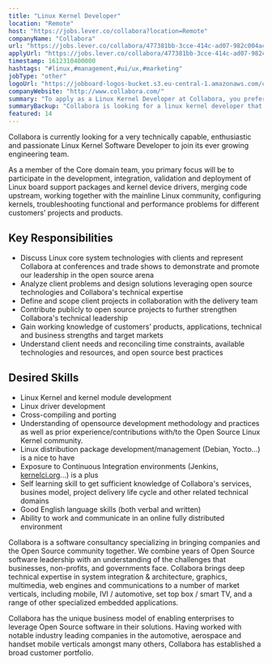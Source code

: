 ```yaml
---
title: "Linux Kernel Developer"
location: "Remote"
host: "https://jobs.lever.co/collabora?location=Remote"
companyName: "Collabora"
url: "https://jobs.lever.co/collabora/477381bb-3cce-414c-ad07-982c004ac5ba"
applyUrl: "https://jobs.lever.co/collabora/477381bb-3cce-414c-ad07-982c004ac5ba/apply"
timestamp: 1612310400000
hashtags: "#linux,#management,#ui/ux,#marketing"
jobType: "other"
logoUrl: "https://jobboard-logos-bucket.s3.eu-central-1.amazonaws.com/collabora"
companyWebsite: "http://www.collabora.com/"
summary: "To apply as a Linux Kernel Developer at Collabora, you preferably need to have some knowledge of: #linux, #marketing, #ui/ux."
summaryBackup: "Collabora is looking for a linux kernel developer that has experience in: #linux, #marketing, #ui/ux."
featured: 14
---
```


Collabora is currently looking for a very technically capable, enthusiastic and passionate Linux Kernel Software Developer to join its ever growing engineering team.

As a member of the Core domain team, you primary focus will be to participate in the development, integration, validation and deployment of Linux board support packages and kernel device drivers, merging code upstream, working together with the mainline Linux community, configuring kernels, troubleshooting functional and performance problems for different customers’ projects and products.

## Key Responsibilities

*   Discuss Linux core system technologies with clients and represent Collabora at conferences and trade shows to demonstrate and promote our leadership in the open source arena
*   Analyze client problems and design solutions leveraging open source technologies and Collabora's technical expertise
*   Define and scope client projects in collaboration with the delivery team
*   Contribute publicly to open source projects to further strengthen Collabora's technical leadership
*   Gain working knowledge of customers’ products, applications, technical and business strengths and target markets
*   Understand client needs and reconciling time constraints, available technologies and resources, and open source best practices

## Desired Skills

*   Linux Kernel and kernel module development
*   Linux driver development
*   Cross-compiling and porting
*   Understanding of opensource development methodology and practices as well as prior experience/contributions with/to the Open Source Linux Kernel community.
*   Linux distribution package development/management (Debian, Yocto...) is a nice to have
*   Exposure to Continuous Integration environments (Jenkins, [kernelci.org](http://kernelci.org)...) is a plus
*   Self learning skill to get sufficient knowledge of Collabora's services, busines model, project delivery life cycle and other related technical domains
*   Good English language skills (both verbal and written)
*   Ability to work and communicate in an online fully distributed environment

Collabora is a software consultancy specializing in bringing companies and the Open Source community together. We combine years of Open Source software leadership with an understanding of the challenges that businesses, non-profits, and governments face. Collabora brings deep technical expertise in system integration & architecture, graphics, multimedia, web engines and communications to a number of market verticals, including mobile, IVI / automotive, set top box / smart TV, and a range of other specialized embedded applications.

Collabora has the unique business model of enabling enterprises to leverage Open Source software in their solutions. Having worked with notable industry leading companies in the automotive, aerospace and handset mobile verticals amongst many others, Collabora has established a broad customer portfolio.
